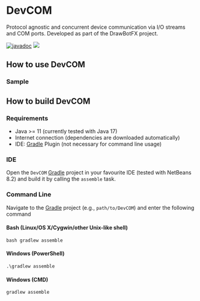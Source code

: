 # DevCOM
Protocol agnostic and concurrent device communication via I/O streams and COM ports. Developed as part of the DrawBotFX project.

[![javadoc](https://javadoc.io/badge2/eu.mihosoft.devcom/devcom/javadoc.svg)](https://javadoc.io/doc/eu.mihosoft.devcom/devcom) [![](https://jitpack.io/v/miho/DevCOM.svg)](https://jitpack.io/#miho/DevCOM)

## How to use DevCOM

### Sample 


## How to build DevCOM

### Requirements

- Java >= 11 (currently tested with Java 17)
- Internet connection (dependencies are downloaded automatically)
- IDE: [Gradle](http://www.gradle.org/) Plugin (not necessary for command line usage)

### IDE

Open the `DevCOM` [Gradle](http://www.gradle.org/) project in your favourite IDE (tested with NetBeans 8.2) and build it
by calling the `assemble` task.

### Command Line

Navigate to the [Gradle](http://www.gradle.org/) project (e.g., `path/to/DevCOM`) and enter the following command

#### Bash (Linux/OS X/Cygwin/other Unix-like shell)

    bash gradlew assemble

#### Windows (PowerShell)

    .\gradlew assemble

#### Windows (CMD)

    gradlew assemble

